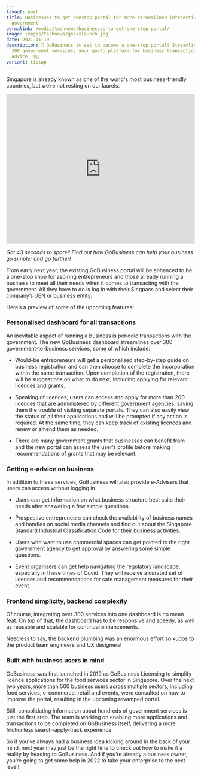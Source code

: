 ```yaml
---
layout: post
title: Businesses to get onestop portal for more streamlined interactions with
  government
permalink: /media/technews/businesses-to-get-one-stop-portal/
image: images/technews/gobizlaunch.jpg
date: 2021-11-19
description: 🚀 GoBusiness is set to become a one-stop portal! Streamlining over
  300 government services; your go-to platform for business transactions and
  advice. 🌐💼
variant: tiptap
---
```

<p>Singapore is already known as one of the world's most business-friendly
countries, but we’re not resting on our laurels.</p>
<div class="iframe-wrapper">
<iframe style="max-width: 100%;" height="400" width="100%" allowfullscreen="true" frameborder="0" src="https://www.youtube.com/embed/xJ5D8FuUjaw?si=0RsITgAjAREph8va"></iframe>
</div>
<p><em>Got 43 seconds to spare? Find out how GoBusiness can help your business go simpler and go further!</em>
</p>
<p>From early next year, the existing GoBusiness portal will be enhanced
to be a one-stop shop for aspiring entrepreneurs and those already running
a business to meet all their needs when it comes to transacting with the
government. All they have to do is log in with their Singpass and select
their company’s UEN or business entity.</p>
<p>Here’s a preview of some of the upcoming features!</p>
<h3>Personalised dashboard for all transactions</h3>
<p>An inevitable aspect of running a business is periodic transactions with
the government. The new GoBusiness dashboard streamlines over 300 government-to-business
services, some of which include:</p>
<ul data-tight="true" class="tight">
<li>
<p>Would-be entrepreneurs will get a personalised step-by-step guide on business
registration and can then choose to complete the incorporation within the
same transaction. Upon completion of the registration, there will be suggestions
on what to do next, including applying for relevant licences and grants.</p>
</li>
<li>
<p>Speaking of licences, users can access and apply for more than 200 licences
that are administered by different government agencies, saving them the
trouble of visiting separate portals. They can also easily view the status
of all their applications and will be prompted if any action is required.
At the same time, they can keep track of existing licences and renew or
amend them as needed.</p>
</li>
<li>
<p>There are many government grants that businesses can benefit from and
the new portal can assess the user’s profile before making recommendations
of grants that may be relevant.</p>
</li>
</ul>
<h3>Getting e-advice on business</h3>
<p>In addition to these services, GoBusiness will also provide e-Advisers
that users can access without logging in.</p>
<ul data-tight="true" class="tight">
<li>
<p>Users can get information on what business structure best suits their
needs after answering a few simple questions.</p>
</li>
<li>
<p>Prospective entrepreneurs can check the availability of business names
and handles on social media channels and find out about the Singapore Standard
Industrial Classification Code for their business activities.</p>
</li>
<li>
<p>Users who want to use commercial spaces can get pointed to the right government
agency to get approval by answering some simple questions.</p>
</li>
<li>
<p>Event organisers can get help navigating the regulatory landscape, especially
in these times of Covid. They will receive a curated set of licences and
recommendations for safe management measures for their event.</p>
</li>
</ul>
<h3>Frontend simplicity, backend complexity</h3>
<p>Of course, integrating over 300 services into one dashboard is no mean
feat. On top of that, the dashboard has to be responsive and speedy, as
well as reusable and scalable for continual enhancements.</p>
<p>Needless to say, the backend plumbing was an enormous effort so kudos
to the product team engineers and UX designers!</p>
<h3>Built with business users in mind</h3>
<p>GoBusiness was first launched in 2019 as GoBusiness Licensing to simplify
licence applications for the food services sector in Singapore. Over the
next two years, more than 500 business users across multiple sectors, including
food services, e-commerce, retail and events, were consulted on how to
improve the portal, resulting in the upcoming revamped portal.</p>
<p>Still, consolidating information about hundreds of government services
is just the first step. The team is working on enabling more applications
and transactions to be completed on GoBusiness itself, delivering a more
frictionless search-apply-track experience.</p>
<p>So if you’ve always had a business idea kicking around in the back of
your mind, next year may just be the right time to check out how to make
it a reality by heading to GoBusiness. And if you’re already a business
owner, you’re going to get some help in 2022 to take your enterprise to
the next level!</p>
<p></p>
<p></p>